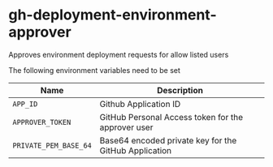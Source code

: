 # gh-deployment-environment-approver
Approves environment deployment requests for allow listed users

The following environment variables need to be set

| Name | Description | 
| --- | --- |
| `APP_ID` |  Github Application ID |  
| `APPROVER_TOKEN` | GitHub Personal Access token for the approver user |  
| `PRIVATE_PEM_BASE_64` | Base64 encoded private key for the GitHub Application | 

